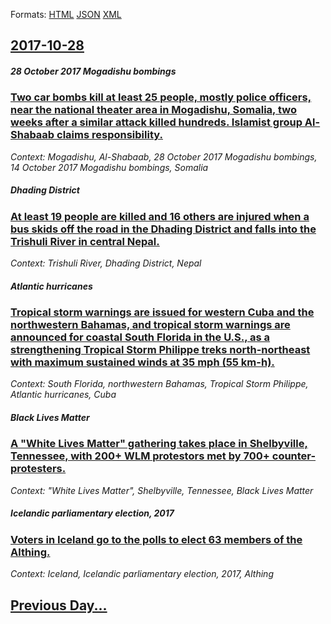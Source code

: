 
Formats: [HTML](2017/10/28/index.html)  [JSON](2017/10/28/index.json)  [XML](2017/10/28/index.xml)  

## [2017-10-28](/news/2017/10/28/index.md)

##### 28 October 2017 Mogadishu bombings
### [Two car bombs kill at least 25 people, mostly police officers, near the national theater area in Mogadishu, Somalia, two weeks after a similar attack killed hundreds. Islamist group Al-Shabaab claims responsibility. ](/news/2017/10/28/two-car-bombs-kill-at-least-25-people-mostly-police-officers-near-the-national-theater-area-in-mogadishu-somalia-two-weeks-after-a-simil.md)
_Context: Mogadishu, Al-Shabaab, 28 October 2017 Mogadishu bombings, 14 October 2017 Mogadishu bombings, Somalia_

##### Dhading District
### [At least 19 people are killed and 16 others are injured when a bus skids off the road in the Dhading District and falls into the Trishuli River in central Nepal. ](/news/2017/10/28/at-least-19-people-are-killed-and-16-others-are-injured-when-a-bus-skids-off-the-road-in-the-dhading-district-and-falls-into-the-trishuli-ri.md)
_Context: Trishuli River, Dhading District, Nepal_

##### Atlantic hurricanes
### [Tropical storm warnings are issued for western Cuba and the northwestern Bahamas, and tropical storm warnings are announced for coastal South Florida in the U.S., as a strengthening Tropical Storm Philippe treks north-northeast with maximum sustained winds at 35 mph (55 km-h). ](/news/2017/10/28/tropical-storm-warnings-are-issued-for-western-cuba-and-the-northwestern-bahamas-and-tropical-storm-warnings-are-announced-for-coastal-sout.md)
_Context: South Florida, northwestern Bahamas, Tropical Storm Philippe, Atlantic hurricanes, Cuba_

##### Black Lives Matter
### [A "White Lives Matter" gathering takes place in Shelbyville, Tennessee, with 200+ WLM protestors met by 700+ counter-protesters. ](/news/2017/10/28/a-white-lives-matter-gathering-takes-place-in-shelbyville-tennessee-with-200-wlm-protestors-met-by-700-counter-protesters.md)
_Context: "White Lives Matter", Shelbyville, Tennessee, Black Lives Matter_

##### Icelandic parliamentary election, 2017
### [Voters in Iceland go to the polls to elect 63 members of the Althing. ](/news/2017/10/28/voters-in-iceland-go-to-the-polls-to-elect-63-members-of-the-althing.md)
_Context: Iceland, Icelandic parliamentary election, 2017, Althing_

## [Previous Day...](/news/2017/10/27/index.md)

